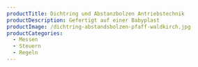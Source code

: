 ```yaml
---
productTitle: Dichtring und Abstanzbolzen Antriebstechnik
productDescription: Gefertigt auf einer Babyplast
productImage: /dichtring-abstandsbolzen-pfaff-waldkirch.jpg
productCategories:
  - Messen
  - Steuern
  - Regeln
---
```

